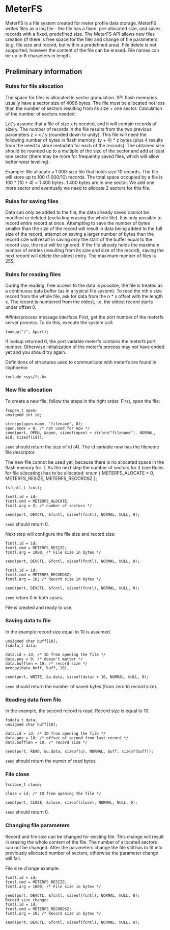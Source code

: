 # MeterFS

MeterFS is a file system created for meter profile data storage. MeterFS writes files as a log file - the file has a fixed, pre-allocated size, and saves records with a fixed, predefined size. The MeterFS API allows new files creation (if there is free space for the file) and change of file parameters (e.g. file size and record, but within a predefined area). File delete is not supported, however the content of the file can be erased. File names can be up to 8 characters in length.

## Preliminary information

### Rules for file allocation

The space for files is allocated in sector granulation. SPI flash memories usually have a sector size of 4096 bytes. The file must be allocated not less than the number of sectors resulting from its size + one sector. 
Calculation of the number of sectors needed:

Let's assume that a file of size x is needed, and it will contain records of size y. The number of records in the file results from the two previous parameters z = x / y (rounded down to unity). This file will need the following number of bytes in flash memory: (y + 4) * z bytes (plus 4 results from the need to store metadata for each of the records). The obtained size should be rounded up to a multiple of the size of the sector and add at least one sector (there may be more for frequently saved files, which will allow better wear leveling).

Example: We allocate a 1 000-size file that holds size 10 records. The file will store up to 100 (1 000/10) records. The total space occupied by a file is 100 * (10 + 4) = 1 400 bytes. 1 400 bytes are in one sector. We add one more sector and eventually we need to allocate 2 sectors for this file.

### Rules for saving files

Data can only be added to the file, the data already saved cannot be modified or deleted (excluding erasing the whole file). It is only possible to record entire record at once. Attempting to save the number of bytes smaller than the size of the record will result in data being added to the full size of the record, attempt on saving a larger number of bytes than the record size will result in saving only the start of the buffer equal to the record size, the rest will be ignored. If the file already holds the maximum number of entries (resulting from its size and size of the record), saving the next record will delete the oldest entry. The maximum number of files is 255.

### Rules for reading files

During the reading, free access to the data is possible, the file is treated as a continuous data buffer (as in a typical file system). To read the nth x size record from the whole file, ask for data from the n * x offset with the length x. The record is numbered from the oldest, i.e. the oldest record starts under offset 0.

##Interprocess message interface
First, get the port number of the meterfs server process. To do this, execute the system call:
>
    lookup("/", &port);

If lookup returned 0, the port variable meterfs contains the meterfs port number. Otherwise initialization of the meterfs process may not have ended yet and you should try again.

Definitions of structures used to communicate with meterfs are found in libphoenix:
>
    include <sys/fs.h>

### New file allocation

To create a new file, follow the steps in the right order. First, open the file:

>
    fsopen_t open;
    unsigned int id;
>
    strncpy(open.name, "filename", 8);
    open.mode = 0; /* not used for now */
    send(port, OPEN, &open, sizeof(open) + strlen("filename"), NORMAL, &id, sizeof(id));

`send` should return the size of id (4). The id variable now has the filename file descriptor.

The new file cannot be used yet, because there is no allocated space in the flash memory for it. As the next step the number of sectors for it (see Rules for file allocating) has to be allocated:
enum { METERFS_ALOCATE = 0, METERFS_RESIZE, METERFS_RECORDSZ };

>
    fsfcntl_t fcntl;
>
    fcntl.id = id;
    fcntl.cmd = METERFS_ALOCATE;
    fcntl.arg = 2; /* number of sectors */
>
    send(port, DEVCTL, &fcntl, sizeof(fcntl), NORMAL, NULL, 0);
    
`send` should return 0.

Next step will configure the file size and record size:

>
    fcntl.id = id;
    fcntl.cmd = METERFS_RESIZE;
    fcntl.arg = 1000; /* File size in bytes */
>
    send(port, DEVCTL, &fcntl, sizeof(fcntl), NORMAL, NULL, 0);
>
    fcntl.id = id;
    fcntl.cmd = METERFS_RECORDSZ;
    fcntl.arg = 10; /* Record size in bytes */
>
    send(port, DEVCTL, &fcntl, sizeof(fcntl), NORMAL, NULL, 0);

`send` return 0 in both cases.

File is created and ready to use.

### Saving data to file

In the example record size equal to 10 is assumed.
>
    unsigned char buff[10]; 
    fsdata_t data;
>
    data.id = id; /* ID from opening the file */
    data.pos = 0; /* doesn't matter */
    data.bufflen = 10; /* record size */
    memcpy(data.buff, buff, 10);
>
    send(port, WRITE, &u.data, sizeof(data) + 10, NORMAL, NULL, 0);
    
`send` should return the number of saved bytes (from zero to record size).

### Reading data from file

In the example, the second record is read. Record size is equal to 10.
>
    fsdata_t data;
    unsigned char buff[10];
>
    data.id = id; /* ID from opening the file */
    data.pos = 10; /* offset of second from last record */
    data.bufflen = 10; /* record size */
>
    send(port, READ, &u.data, sizeof(u), NORMAL, buff, sizeof(buff));
    
`send` should return the numer of read bytes.

### File close
>
    fsclose_t close;
>
    close = id; /* ID from opening the file */
>
    send(port, CLOSE, &close, sizeof(close), NORMAL, NULL, 0);

`send` should return 0.

### Changing file parameters

Record and file size can be changed for existing file. This change will result in erasing the whole content of the file. The number of allocated sectors can not be changed. After the parameters change the file still has to fit into previously allocated number of sectors, otherwise the parameter change will fail.

File size change example:
>
    fcntl.id = id;
    fcntl.cmd = METERFS_RESIZE;
    fcntl.arg = 1000; /* File size in bytes */
>
    send(port, DEVCTL, &fcntl, sizeof(fcntl), NORMAL, NULL, 0);
    Record size change:
    fcntl.id = id;
    fcntl.cmd = METERFS_RECORDSZ;
    fcntl.arg = 10; /* Record size in bytes */
>
    send(port, DEVCTL, &fcntl, sizeof(fcntl), NORMAL, NULL, 0);
